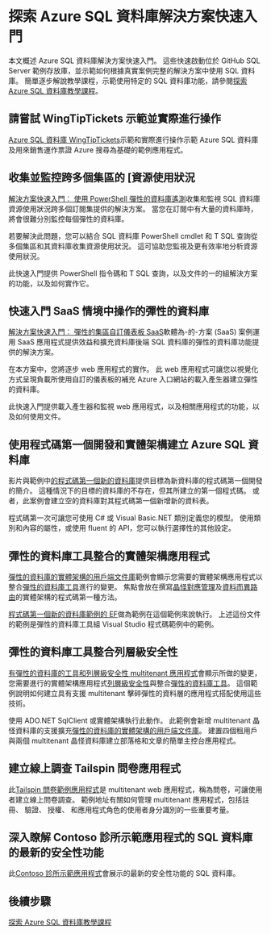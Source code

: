 <properties
   pageTitle="Azure SQL 資料庫解決方案快速開始 |Microsoft Azure"
   description="深入了解 Azure SQL 資料庫解決方案"
   services="sql-database"
   documentationCenter=""
   authors="CarlRabeler"
   manager="jhubbard"
   editor=""/>

<tags
   ms.service="sql-database"
   ms.devlang="NA"
   ms.topic="article"
   ms.tgt_pltfrm="NA"
   ms.workload="sqldb-quickstart"
   ms.date="09/06/2016"
   ms.author="carlrab"/>

# <a name="explore-azure-sql-database-solution-quick-starts"></a>探索 Azure SQL 資料庫解決方案快速入門

本文概述 Azure SQL 資料庫解決方案快速入門。 這些快速啟動位於 GitHub SQL Server 範例存放庫，並示範如何根據真實案例完整的解決方案中使用 SQL 資料庫。 簡單逐步解說教學課程，示範使用特定的 SQL 資料庫功能，請參閱[探索 Azure SQL 資料庫教學課程](sql-database-explore-tutorials.md)。

## <a name="try-the-wingtiptickets-demo-and-hands-on-lab"></a>請嘗試 WingTipTickets 示範並實際進行操作

[Azure SQL 資料庫 WingTipTickets](https://github.com/microsoft/wingtiptickets)示範和實際進行操作示範 Azure SQL 資料庫及用來銷售運作票證 Azure 搜尋為基礎的範例應用程式。


## <a name="collect-and-monitor-resource-usage-data-across-multiple-pools"></a>收集並監控跨多個集區的 [資源使用狀況

[解決方案快速入門︰ 使用 PowerShell 彈性的資料庫遙測](https://github.com/Microsoft/sql-server-samples/tree/master/samples/manage/azure-sql-db-elastic-pools)收集和監視 SQL 資料庫資源使用狀況跨多個訂閱集提供的解決方案。 當您在訂閱中有大量的資料庫時，將會很難分別監控每個彈性的資料庫。

若要解決此問題，您可以結合 SQL 資料庫 PowerShell cmdlet 和 T SQL 查詢從多個集區和其資料庫收集資源使用狀況。 這可協助您監視及更有效率地分析資源使用狀況。

此快速入門提供 PowerShell 指令碼和 T SQL 查詢，以及文件的一的組解決方案的功能，以及如何實作它。

## <a name="get-started-with-elastic-database-in-an-saas-scenario"></a>快速入門 SaaS 情境中操作的彈性的資料庫

 [解決方案快速入門︰ 彈性的集區自訂儀表板 SaaS](https://github.com/Microsoft/sql-server-samples/tree/master/samples/manage/azure-sql-db-elastic-pools-custom-dashboard)軟體為-的-方案 (SaaS) 案例運用 SaaS 應用程式提供效益和擴充資料庫後端 SQL 資料庫的彈性的資料庫功能提供的解決方案。

在本方案中，您將逐步 web 應用程式的實作。 此 web 應用程式可讓您以視覺化方式呈現負載所使用自訂的儀表板的補充 Azure 入口網站的載入產生器建立彈性的資料庫。

此快速入門提供載入產生器和監視 web 應用程式，以及相關應用程式的功能，以及如何使用文件。

## <a name="create-an-azure-sql-database-by-using-code-first-development-and-the-entity-framework"></a>使用程式碼第一個開發和實體架構建立 Azure SQL 資料庫

影片與範例中[的程式碼第一個新的資料庫](https://msdn.microsoft.com/data/jj193542.aspx)提供目標為新資料庫的程式碼第一個開發的簡介。 這種情況下的目標的資料庫的不存在，但其所建立的第一個程式碼。 或者，此案例會建立空的資料庫對其程式碼第一個新增新的資料表。

程式碼第一次可讓您可使用 C# 或 Visual Basic.NET 類別定義您的模型。 使用類別和內容的屬性，或使用 fluent 的 API，您可以執行選擇性的其他設定。

## <a name="integrate-elastic-database-tools-into-an-entity-framework-application"></a>彈性的資料庫工具整合的實體架構應用程式

[彈性的資料庫的實體架構的用戶端文件庫](sql-database-elastic-scale-use-entity-framework-applications-visual-studio.md)範例會顯示您需要的實體架構應用程式以整合[彈性的資料庫工具](sql-database-elastic-scale-get-started.md)進行的變更。 焦點會放在撰寫[晶怪對應管理](sql-database-elastic-scale-shard-map-management.md)及[資料而異路由](sql-database-elastic-scale-data-dependent-routing.md)的實體架構的程式碼第一種方法。

[程式碼第一個新的資料庫範例的 EF](http://msdn.microsoft.com/data/jj193542.aspx)做為範例在這個範例來說執行。 上述這份文件的範例是彈性的資料庫工具組 Visual Studio 程式碼範例中的範例。

## <a name="integrate-elastic-database-tools-with-row-level-security"></a>彈性的資料庫工具整合列層級安全性

[有彈性的資料庫的工具和列層級安全性 multitenant 應用程式](sql-database-elastic-tools-multi-tenant-row-level-security.md)會顯示所做的變更，您需要進行的實體架構應用程式[列層級安全性](https://msdn.microsoft.com/library/dn765131)與整合[彈性的資料庫工具](sql-database-elastic-scale-get-started.md)。 這個範例說明如何建立具有支援 multitenant 擊碎彈性的資料層的應用程式搭配使用這些技術。

使用 ADO.NET SqlClient 或實體架構執行此動作。 此範例會新增 multitenant 晶怪資料庫的支援擴充[彈性的資料庫的實體架構的用戶端文件庫](sql-database-elastic-scale-use-entity-framework-applications-visual-studio.md)。
建置四個租用戶與兩個 multitenant 晶怪資料庫建立部落格和文章的簡單主控台應用程式。

## <a name="create-online-surveys-with-the-tailspin-surveys-application"></a>建立線上調查 Tailspin 問卷應用程式

此[Tailspin 問卷範例應用程式](https://github.com/Azure-Samples/guidance-identity-management-for-multitenant-apps/blob/master/docs/running-the-app.md)是 multitenant web 應用程式，稱為問卷，可讓使用者建立線上問卷調查。 範例地址有關如何管理 multitenant 應用程式，包括註冊、 驗證、 授權、 和應用程式角色的使用者身分識別的一些重要考量。

## <a name="learn-about-the-latest-security-features-of-sql-database-with-the-contoso-clinic-demo-application"></a>深入瞭解 Contoso 診所示範應用程式的 SQL 資料庫的最新的安全性功能

此[Contoso 診所示範應用程式](https://github.com/Microsoft/azure-sql-security-sample)會展示的最新的安全性功能的 SQL 資料庫。

## <a name="next-steps"></a>後續步驟

[探索 Azure SQL 資料庫教學課程](sql-database-explore-tutorials.md)
